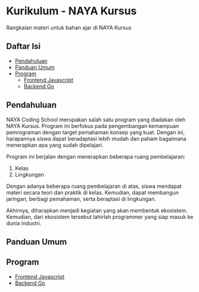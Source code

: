 # Kurikulum - NAYA Kursus
Rangkaian materi untuk bahan ajar di NAYA Kursus

## Daftar Isi
* [Pendahuluan](#pendahuluan)
* [Panduan Umum](#panduan-umum)
* [Program](#program)
  * [Frontend Javascript](./frontend-javascript/README.md)
  * [Backend Go](./backend-go/README.md)

## Pendahuluan
NAYA Coding School merupakan salah satu program yang diadakan oleh NAYA Kursus.
Program ini berfokus pada pengembangan kemampuan pemrograman dengan target pemahaman
konsep yang kuat. Dengan ini, harapannya siswa dapat beradaptasi lebih mudah dan
paham bagaimana menerapkan apa yang sudah dipelajari.

Program ini berjalan dengan menerapkan beberapa ruang pembelajaran:
1. Kelas
2. Lingkungan

Dengan adanya beberapa ruang pembelajaran di atas, siswa mendapat materi secara teori
dan praktik di kelas. Kemudian, dapat membangun jaringan, berbagi pemahaman, serta
beraptasi di lingkungan.

Akhirnya, diharapkan menjadi kegiatan yang akan membentuk ekosistem.
Kemudian, dari ekosistem tersebut lahirlah programmer yang siap masuk ke dunia industri.

## Panduan Umum


## Program
* [Frontend Javascript](./frontend-javascript/README.md)
* [Backend Go](./backend-go/README.md)
